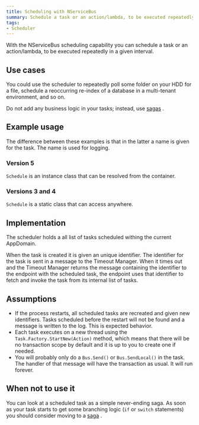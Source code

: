 ```yaml
---
title: Scheduling with NServiceBus
summary: Schedule a task or an action/lambda, to be executed repeatedly at a given interval.
tags:
- Scheduler
---
```


With the NServiceBus scheduling capability you can schedule a task or an action/lambda, to be executed repeatedly in a given interval.

## Use cases

You could use the scheduler to repeatedly poll some folder on your HDD for a file, schedule a reoccurring re-index of a database in a multi-tenant environment, and so on.

Do not add any business logic in your tasks; instead, use [sagas](sagas-in-nservicebus.md) .

## Example usage

The difference between these examples is that in the latter a name is given for the task. The name is used for logging.

### Version 5

`Schedule` is an instance class that can be resolved from the container.

<!-- import ScheduleTaskV5 -->

### Versions 3 and 4

`Schedule` is a static class that can access anywhere. 

<!-- import ScheduleTaskV4 -->

## Implementation

The scheduler holds a all list of tasks scheduled withing the current AppDomain.

When the task is created it is given an unique identifier. The identifier for the task is sent in a message to the Timeout Manager. When it times out and the Timeout Manager returns the message containing the identifier to the endpoint with the scheduled task, the endpoint uses that identifier to fetch and invoke the task from its internal list of tasks.

## Assumptions

- If the process restarts, all scheduled tasks are recreated and given new identifiers. Tasks scheduled before the restart will not be found and a message is written to the log. This is expected behavior.
- Each task executes on a new thread using the `Task.Factory.StartNew(Action)` method, which means that there will be no transaction scope by default and it is up to you to create one if needed.
- You will probably only do a `Bus.Send()` or `Bus.SendLocal()` in the task. The handler of that message will have the transaction as usual. It will run forever.

## When not to use it

You can look at a scheduled task as a simple never-ending saga. As soon as your task starts to get some branching logic (`if` or `switch` statements) you should consider moving to a [saga](sagas-in-nservicebus.md) .

